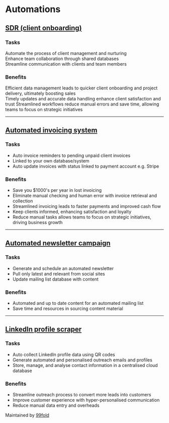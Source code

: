 # Automations  

## [SDR (client onboarding)](https://99foldai.github.io/automations/client_onboard/client_onboard)              

### Tasks  
Automate the process of client management and nurturing        
Enhance team collaboration through shared databases      
Streamline communication with clients and team members        

### Benefits  
Efficient data management leads to quicker client onboarding and project delivery, ultimately boosting sales  
Timely updates and accurate data handling enhance client satisfaction and trust 
Streamlined workflows reduce manual errors and save time, allowing teams to focus on strategic initiatives    

******

## [Automated invoicing system](https://99foldai.github.io/automations/invoice_system/invoice_system)              

### Tasks      
- Auto invoice reminders to pending unpaid client invoices      
- Linked to your own database/system    
- Auto update invoices with status linked to payment account e.g. Stripe        

### Benefits        
- Save you $1000's per year in lost invoicing         
- Eliminate manual checking and human error with invoice retrieval and collection     
- Streamlined invoicing leads to faster payments and improved cash flow  
- Keep clients informed, enhancing satisfaction and loyalty       
- Reduce manual tasks allows teams to focus on strategic initiatives, driving business growth  


******


## [Automated newsletter campaign](https://99foldai.github.io/automations/auto_newsletter/auto_newsletter)              

### Tasks      
- Generate and schedule an automated newsletter         
- Pull only latest and relevant from social sites     
- Update mailing list database with content    

### Benefits        
- Automated and up to date content for an automated mailing list           
- Save time and resources in sourcing content material    

******


## [LinkedIn profile scraper](https://99foldai.github.io/automations/qrcode/qrcode)                  

### Tasks  
- Auto collect LinkedIn profile data using QR codes      
- Generate automated and personalised outreach emails and profiles     
- Store, manage, and analyse contact information in a centralised cloud database     

### Benefits  
- Streamline outreach process to convert more leads into customers      
- Improve customer experience with hyper-personalised communication   
- Reduce manual data entry and overheads    



<!--
<div align="center">
	<h2 style="color:#FF7E7E">Digital footprint</h2>
	<p>
		<a href="https://github.com/agevst" target="_blank">
			<img alt="W" src="https://img.shields.io/badge/GitHub-%2312100E.svg?&style=for-the-badge&logo=Github&logoColor=white" /></a>
		<a href="https://twitter.com/theage" target="_blank">
			<img alt="Twitter" src="https://img.shields.io/badge/twitter-%231DA1F2.svg?&style=for-the-badge&logo=twitter&logoColor=white" /></a>
	</p>
</div>-->

Maintained by <a href="https://github.com/99foldai">99fold</a>     



